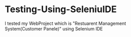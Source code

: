 # Testing-Using-SeleniuIDE
I tested my WebProject which is "Restuarent Management System(Customer Panele)" using Selenium IDE
